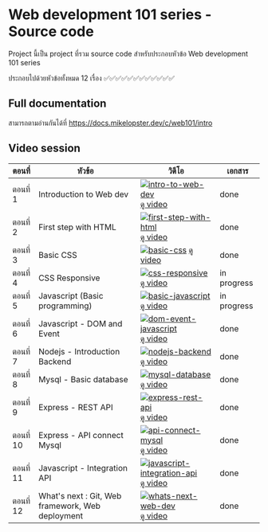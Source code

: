 # Web development 101 series - Source code

Project นี้เป็น project ที่รวม source code สำหรับประกอบหัวข้อ Web development 101 series

ประกอบไปด้วยหัวข้อทั้งหมด 12 เรื่อง
✅✅✅✅✅✅✅✅✅✅✅✅

## Full documentation
สามารถตามอ่านกันได้ที่
https://docs.mikelopster.dev/c/web101/intro

## Video session
|ตอนที่|หัวข้อ|วิดีโอ|เอกสาร|
|---|----------|---|---|
|ตอนที่ 1| Introduction to Web dev | [![intro-to-web-dev](https://img.youtube.com/vi/LSzYxSiZxNs/mqdefault.jpg)](https://youtu.be/LSzYxSiZxNs) [ดู video](https://youtu.be/LSzYxSiZxNs)| done
| ตอนที่ 2| First step with HTML | [![first-step-with-html](https://img.youtube.com/vi/bPsj3DP98Uc/mqdefault.jpg)](https://youtu.be/bPsj3DP98Uc) [ดู video](https://youtu.be/bPsj3DP98Uc)| done
|ตอนที่ 3 | Basic CSS | [![basic-css](https://img.youtube.com/vi/KCYxFXIAn_4/mqdefault.jpg)](https://youtu.be/KCYxFXIAn_4) [ดู video](https://youtu.be/KCYxFXIAn_4) | done
| ตอนที่ 4 | CSS Responsive | [![css-responsive](https://img.youtube.com/vi/4f5Nd0AtLp0/mqdefault.jpg)](https://youtu.be/4f5Nd0AtLp0) [ดู video](https://youtu.be/4f5Nd0AtLp0) | in progress
| ตอนที่ 5 | Javascript (Basic programming) | [![basic-javascript](https://img.youtube.com/vi/XQdyV_x4UKA/mqdefault.jpg)](https://youtu.be/XQdyV_x4UKA) [ดู video](https://youtu.be/XQdyV_x4UKA) | in progress
| ตอนที่ 6 | Javascript - DOM and Event |  [![dom-event-javascript](https://img.youtube.com/vi/XjK3cRbjblw/mqdefault.jpg)](https://youtu.be/XjK3cRbjblw) [ดู video](https://youtu.be/XjK3cRbjblw) | done
| ตอนที่ 7 | Nodejs - Introduction Backend | [![nodejs-backend](https://img.youtube.com/vi/sn1UUN4ADFE/mqdefault.jpg)](https://youtu.be/sn1UUN4ADFE) [ดู video](https://youtu.be/sn1UUN4ADFE) | done
| ตอนที่ 8 | Mysql - Basic database | [![mysql-database](https://img.youtube.com/vi/ofWRV8dpVqo/mqdefault.jpg)](https://youtu.be/ofWRV8dpVqo) [ดู video](https://youtu.be/ofWRV8dpVqo) | done
| ตอนที่ 9 | Express - REST API | [![express-rest-api](https://img.youtube.com/vi/C5kv44Srv7w/mqdefault.jpg)](https://youtu.be/C5kv44Srv7w) [ดู video](https://youtu.be/C5kv44Srv7w) | done
| ตอนที่ 10 | Express - API connect Mysql | [![api-connect-mysql](https://img.youtube.com/vi/Gjwnucvv3iY/mqdefault.jpg)](https://youtu.be/Gjwnucvv3iY) [ดู video](https://youtu.be/Gjwnucvv3iY) | done
| ตอนที่ 11 | Javascript - Integration API | [![javascript-integration-api](https://img.youtube.com/vi/A_fo3sRr_Go/mqdefault.jpg)](https://youtu.be/A_fo3sRr_Go) [ดู video](https://youtu.be/A_fo3sRr_Go) | done
| ตอนที่ 12 | What's next : Git, Web framework, Web deployment | [![whats-next-web-dev](https://img.youtube.com/vi/Ieh55Nykr3Q/mqdefault.jpg)](https://youtu.be/Ieh55Nykr3Q) [ดู video](https://youtu.be/Ieh55Nykr3Q) | done

